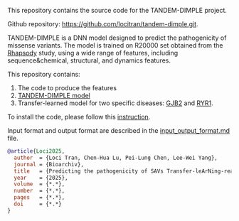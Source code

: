 This repository contains the source code for the TANDEM-DIMPLE project. 

Github repository: https://github.com/locitran/tandem-dimple.git. 

TANDEM-DIMPLE is a DNN model designed to predict the pathogenicity of missense variants. The model is trained on R20000 set obtained from the [Rhapsody](https://academic.oup.com/bioinformatics/article/36/10/3084/5758260?login=true) study, using a wide range of features, including sequence&chemical, structural, and dynamics features.

This repository contains:
1. The code to produce the features
2. [TANDEM-DIMPLE model](models/different_number_of_layers/20250423-1234-tandem/n_hidden-5)
3. Transfer-learned model for two specific diseases: [GJB2](models/transfer_learning_GJB2) and [RYR1](models/TransferLearning_RYR1).

To install the code, please follow this [instruction](docs/installation.md).

Input format and output format are described in the [input_output_format.md](docs/input_output_format.md) file.


```bibtex
@article{Loci2025,
  author  = {Loci Tran, Chen-Hua Lu, Pei-Lung Chen, Lee-Wei Yang},
  journal = {Bioarchiv},
  title   = {Predicting the pathogenicity of SAVs Transfer-leArNing-ready and Dynamics-Empowered Model for DIsease-specific Missense Pathogenicity Level Estimation},
  year    = {2025},
  volume  = {*.*},
  number  = {*.*},
  pages   = {*.*},
  doi     = {*.*}
}
```   